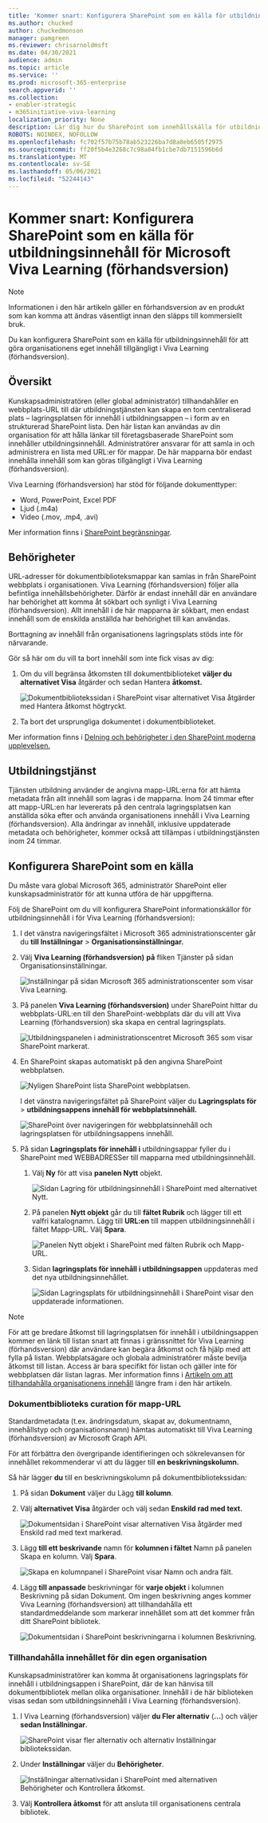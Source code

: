 ```yaml
---
title: 'Kommer snart: Konfigurera SharePoint som en källa för utbildningsinnehåll för Microsoft Viva Learning (förhandsversion)'
ms.author: chucked
author: chuckedmonson
manager: pamgreen
ms.reviewer: chrisarnoldmsft
ms.date: 04/30/2021
audience: admin
ms.topic: article
ms.service: ''
ms.prod: microsoft-365-enterprise
search.appverid: ''
ms.collection:
- enabler-strategic
- m365initiative-viva-learning
localization_priority: None
description: Lär dig hur du SharePoint som innehållskälla för utbildning för Microsoft Viva Learning (förhandsversion).
ROBOTS: NOINDEX, NOFOLLOW
ms.openlocfilehash: fc702f57b75b78ab523226ba7d8a8eb6505f2975
ms.sourcegitcommit: ff20f5b4e3268c7c98a84fb1cbe7db7151596b6d
ms.translationtype: MT
ms.contentlocale: sv-SE
ms.lasthandoff: 05/06/2021
ms.locfileid: "52244143"
---
```

# <a name="coming-soon-configure-sharepoint-as-a-learning-content-source-for-microsoft-viva-learning-preview"></a>Kommer snart: Konfigurera SharePoint som en källa för utbildningsinnehåll för Microsoft Viva Learning (förhandsversion)

> [!NOTE]
> Informationen i den här artikeln gäller en förhandsversion av en produkt som kan komma att ändras väsentligt innan den släpps till kommersiellt bruk. 

Du kan konfigurera SharePoint som en källa för utbildningsinnehåll för att göra organisationens eget innehåll tillgängligt i Viva Learning (förhandsversion).

## <a name="overview"></a>Översikt

Kunskapsadministratören (eller global administratör) tillhandahåller en webbplats-URL till där utbildningstjänsten kan skapa en tom centraliserad plats – lagringsplatsen för innehåll i utbildningsappen – i form av en strukturerad SharePoint lista. Den här listan kan användas av din organisation för att hålla länkar till företagsbaserade SharePoint som innehåller utbildningsinnehåll. Administratörer ansvarar för att samla in och administrera en lista med URL:er för mappar. De här mapparna bör endast innehålla innehåll som kan göras tillgängligt i Viva Learning (förhandsversion).

Viva Learning (förhandsversion) har stöd för följande dokumenttyper:

- Word, PowerPoint, Excel PDF
- Ljud (.m4a)
- Video (.mov, .mp4, .avi)

Mer information finns i [SharePoint begränsningar](/office365/servicedescriptions/sharepoint-online-service-description/sharepoint-online-limits?redirectSourcePath=%252farticle%252fSharePoint-Online-limits-8f34ff47-b749-408b-abc0-b605e1f6d498). 

## <a name="permissions"></a>Behörigheter

URL-adresser för dokumentbiblioteksmappar kan samlas in från SharePoint webbplats i organisationen. Viva Learning (förhandsversion) följer alla befintliga innehållsbehörigheter. Därför är endast innehåll där en användare har behörighet att komma åt sökbart och synligt i Viva Learning (förhandsversion). Allt innehåll i de här mapparna är sökbart, men endast innehåll som de enskilda anställda har behörighet till kan användas.

Borttagning av innehåll från organisationens lagringsplats stöds inte för närvarande.

Gör så här om du vill ta bort innehåll som inte fick visas av dig:

1.  Om du vill begränsa åtkomsten till dokumentbiblioteket **väljer du alternativet Visa** åtgärder och sedan Hantera **åtkomst.**
     
     ![Dokumentbibliotekssidan i SharePoint visar alternativet Visa åtgärder med Hantera åtkomst högtryckt.](../media/learning/learning-sharepoint-permissions2.png)

2.  Ta bort det ursprungliga dokumentet i dokumentbiblioteket.

Mer information finns i [Delning och behörigheter i den SharePoint moderna upplevelsen.](/sharepoint/modern-experience-sharing-permissions) 

## <a name="learning-service"></a>Utbildningstjänst

Tjänsten utbildning använder de angivna mapp-URL:erna för att hämta metadata från allt innehåll som lagras i de mapparna. Inom 24 timmar efter att mapp-URL:en har levererats på den centrala lagringsplatsen kan anställda söka efter och använda organisationens innehåll i Viva Learning (förhandsversion). Alla ändringar av innehåll, inklusive uppdaterade metadata och behörigheter, kommer också att tillämpas i utbildningstjänsten inom 24 timmar.

## <a name="configure-sharepoint-as-a-source"></a>Konfigurera SharePoint som en källa

Du måste vara global Microsoft 365, administratör SharePoint eller kunskapsadministratör för att kunna utföra de här uppgifterna.

Följ de SharePoint om du vill konfigurera SharePoint informationskällor för utbildningsinnehåll i för Viva Learning (förhandsversion):

1.  I det vänstra navigeringsfältet i Microsoft 365 administrationscenter går du **till Inställningar**  >  **Organisationsinställningar.**
 
2.  Välj  **Viva Learning (förhandsversion)** **på** fliken Tjänster på sidan Organisationsinställningar.

     ![Inställningar på sidan Microsoft 365 administrationscenter som visar Viva Learning.](../media/learning/learning-sharepoint-configure1.png)

3.  På panelen **Viva Learning (förhandsversion)** under SharePoint hittar du webbplats-URL:en till den SharePoint-webbplats där du vill att Viva Learning (förhandsversion) ska skapa en central lagringsplats.

     ![Utbildningspanelen i administrationscentret Microsoft 365 som visar SharePoint markerat.](../media/learning/learning-sharepoint-configure2.png)

4.  En SharePoint skapas automatiskt på den angivna SharePoint webbplatsen.

     ![Nyligen SharePoint lista SharePoint webbplatsen.](../media/learning/learning-sharepoint-configure3.png)

     I det vänstra navigeringsfältet på SharePoint väljer du **Lagringsplats för**  >  **utbildningsappens innehåll för webbplatsinnehåll.** 

     ![SharePoint över navigeringen för webbplatsinnehåll och lagringsplatsen för utbildningsappens innehåll.](../media/learning/learning-sharepoint-configure4.png) 

5. På sidan **Lagringsplats för innehåll i** utbildningsappar fyller du i SharePoint med WEBBADRESSer till mapparna med utbildningsinnehåll.

   1. Välj **Ny** för att visa **panelen Nytt** objekt. 

       ![Sidan Lagring för utbildningsinnehåll i SharePoint med alternativet Nytt.](../media/learning/learning-sharepoint-configure5.png)
 
   2. På panelen **Nytt objekt** går du till **fältet Rubrik** och lägger till ett valfri katalognamn. Lägg till **URL:en** till mappen utbildningsinnehåll i fältet Mapp-URL. Välj **Spara**.

       ![Panelen Nytt objekt i SharePoint med fälten Rubrik och Mapp-URL.](../media/learning/learning-sharepoint-configure6.png)

   3. Sidan **lagringsplats för innehåll i utbildningsappen** uppdateras med det nya utbildningsinnehållet.

       ![Sidan Lagringsplats för utbildningsinnehåll i SharePoint visar den uppdaterade informationen.](../media/learning/learning-sharepoint-configure7.png)

> [!NOTE]
> För att ge bredare åtkomst till lagringsplatsen för innehåll i utbildningsappen kommer en länk till listan snart att finnas i gränssnittet för Viva Learning (förhandsversion) där användare kan begära åtkomst och få hjälp med att fylla på listan. Webbplatsägare och globala administratörer måste bevilja åtkomst till listan. Access är bara specifikt för listan och gäller inte för webbplatsen där listan lagras. Mer information finns i [Artikeln om att tillhandahålla organisationens innehåll](#provide-your-own-organizations-content) längre fram i den här artikeln.

### <a name="folder-url-document-library-curation"></a>Dokumentbiblioteks curation för mapp-URL

Standardmetadata (t.ex. ändringsdatum, skapat av, dokumentnamn, innehållstyp och organisationsnamn) hämtas automatiskt till Viva Learning (förhandsversion) av Microsoft Graph API.
 
För att förbättra den övergripande identifieringen och sökrelevansen för innehållet rekommenderar vi att du lägger till **en beskrivningskolumn.**

Så här lägger **du** till en beskrivningskolumn på dokumentbibliotekssidan:

1.  På sidan **Dokument** väljer du Lägg **till kolumn**.

2. Välj **alternativet Visa** åtgärder och välj sedan **Enskild rad med text.**

     ![Dokumentsidan i SharePoint visar alternativen Visa åtgärder med Enskild rad med text markerad.](../media/learning/learning-sharepoint-curation1.png)

3. Lägg **till ett beskrivande** namn för **kolumnen i fältet** Namn på panelen Skapa en kolumn. Välj **Spara**.

     ![Skapa en kolumnpanel i SharePoint visar Namn och andra fält.](../media/learning/learning-sharepoint-curation2.png)
 
4. Lägg **till anpassade** beskrivningar för **varje objekt** i kolumnen Beskrivning på sidan Dokument. Om ingen beskrivning anges kommer Viva Learning (förhandsversion) att tillhandahålla ett standardmeddelande som markerar innehållet som att det kommer från ditt SharePoint bibliotek. 

     ![Dokumentsidan i SharePoint beskrivningarna i kolumnen Beskrivning.](../media/learning/learning-sharepoint-curation3.png)
 
### <a name="provide-your-own-organizations-content"></a>Tillhandahålla innehållet för din egen organisation

Kunskapsadministratörer kan komma åt organisationens lagringsplats för innehåll i utbildningsappen i SharePoint, där de kan hänvisa till dokumentbibliotek mellan olika organisationer. Innehåll i de här biblioteken visas sedan som utbildningsinnehåll i Viva Learning (förhandsversion).

1. I Viva Learning (förhandsversion) väljer **du Fler alternativ** (**...**) och väljer **sedan Inställningar**.

     ![SharePoint visar fler alternativ och alternativ Inställningar bibliotekssidan.](../media/learning/learning-sharepoint-library-1.png)
     
2. Under **Inställningar** väljer du **Behörigheter**.

     ![Inställningar alternativsidan i SharePoint med alternativen Behörigheter och Kontrollera åtkomst.](../media/learning/learning-sharepoint-library-2.png)

3. Välj **Kontrollera åtkomst** för att ansluta till organisationens centrala bibliotek.
     
